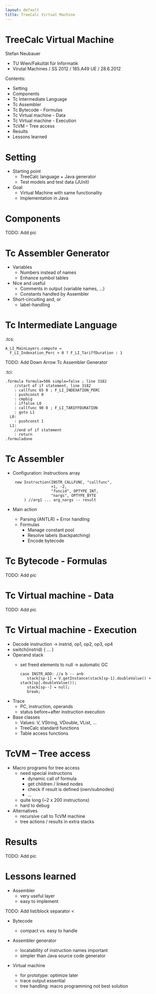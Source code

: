 ```yaml
---
layout: default
title: TreeCalc Virtual Machine
---
```



# TreeCalc Virtual Machine

Stefan Neubauer

- TU Wien/Fakultät für Informatik
- Virutal Machines / SS 2012 / 185.A49 UE / 28.6.2012 

Contents:

- Setting
- Components
- Tc Intermediate Language
- Tc Assembler
- Tc Bytecode - Formulas
- Tc Virtual machine - Data
- Tc Virtual machine - Execution
- TcVM – Tree access
- Results
- Lessons learned


# Setting

- Starting point
   - TreeCalc language + Java generator
   - Test models and test data (JUnit)
- Goal
   - Virtual Machine with same functionality
   - Implementation in Java


# Components


TODO: Add pic


# Tc Assembler Generator

- Variables
   - Numbers instead of names
   - Enhance symbol tables
- Nice and useful
   - Comments in output (variable names, ...)
   - Constants handled by Assembler
- Short-circuiting and, or
   - label-handling


# Tc Intermediate Language

.tcs:

~~~
A_LI_MainLayers.compute =
  F_LI_Indexation_Perc > 0 ? F_LI_TariffDuration : 1
~~~

TODO: Add Down Arrow   Tc Assembler Generator

.tci:

~~~
.formula formula=506 simple=false ; line 3182
    //start of if statement, line 3182
    : callfunc 65 0 ; F_LI_INDEXATION_PERC
    : pushconst 0
    : cmpbig
    : iffalse L0
    : callfunc 90 0 ; F_LI_TARIFFDURATION
    : goto L1
  L0:
    : pushconst 1
  L1:
    //end of if statement
    : return
.formuladone
~~~


# Tc Assembler

- Configuration: Instructions array

       new Instruction(INSTR_CALLFUNC, "callfunc",
                       +1, -2,
                       "funcid", OPTYPE_INT,
                       "nargs", OPTYPE_BYTE
           ) //arg1 ... arg_nargs -- result

- Main action
    - Parsing (ANTLR) + Error handling
    - Formulas
        - Manage constant pool
        - Resolve labels (backpatching)
        -  Encode bytecode


# Tc Bytecode - Formulas

TODO: Add pic


# Tc Virtual machine - Data

TODO: Add pic


# Tc Virtual machine - Execution

- Decode instruction -> instrid, op1, op2, op3, op4
- switch(instrid) { ... }
- Operand stack
    - set freed elements to null -> automatic GC

          case INSTR_ADD: //a b -- a+b
             stack[sp-1] = V.getInstance(stack[sp-1].doubleValue() + stack[sp].doubleValue());
             stack[sp--] = null;
             break;

- Trace
    - PC, instruction, operands
    - status before+after instruction execution
- Base classes
    - Values: V, VString, VDouble, VList, ...
    - TreeCalc standard functions
    - Table access functions


# TcVM – Tree access

- Macro programs for tree access
    - need special instructions
         - dynamic call of formula
         - get children / linked nodes
         - check if result is defined (own/subnodes)
         - ...
    - quite long (~2 x 200 instructions)
    - hard to debug
- Alternatives
    - recursive call to TcVM machine
    - tree actions / results in extra stacks


# Results

TODO: Add pic


# Lessons learned

- Assembler
    - very useful layer
    - easy to implement

TODO: Add list/block separator < 

- Bytecode
    - compact vs. easy to handle


- Assembler generator
    - locatability of instruction names important
    - simpler than Java source code generator


- Virtual machine
    - for prototype: optimize later
    - trace output essential
    - tree handling: macro programming not best solution
